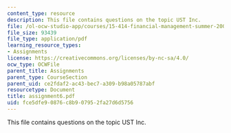 ```yaml
---
content_type: resource
description: This file contains questions on the topic UST Inc.
file: /ol-ocw-studio-app/courses/15-414-financial-management-summer-2003/fce5dfe90876c8b907952fa27d6d5756_assignment6.pdf
file_size: 93439
file_type: application/pdf
learning_resource_types:
- Assignments
license: https://creativecommons.org/licenses/by-nc-sa/4.0/
ocw_type: OCWFile
parent_title: Assignments
parent_type: CourseSection
parent_uid: ce2fdaf2-ac43-bec7-a309-b98a05787abf
resourcetype: Document
title: assignment6.pdf
uid: fce5dfe9-0876-c8b9-0795-2fa27d6d5756
---
```

This file contains questions on the topic UST Inc.